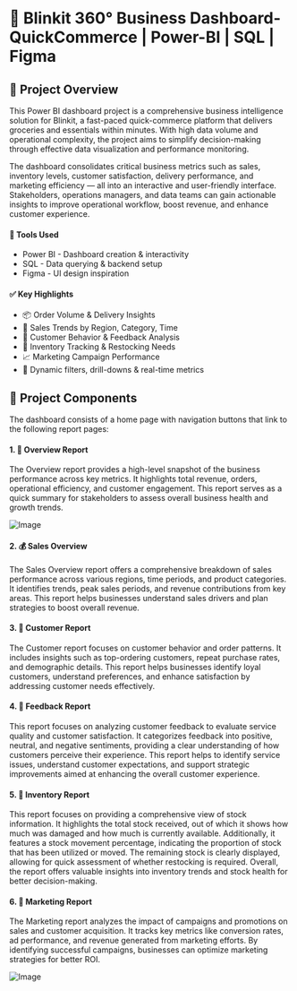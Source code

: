 # 🛒 Blinkit 360° Business Dashboard-QuickCommerce | Power-BI | SQL | Figma

## 📌 Project Overview
This Power BI dashboard project is a comprehensive business intelligence solution for Blinkit, a fast-paced quick-commerce platform that delivers groceries and essentials within minutes. With high data volume and operational complexity, the project aims to simplify decision-making through effective data visualization and performance monitoring.

The dashboard consolidates critical business metrics such as sales, inventory levels, customer satisfaction, delivery performance, and marketing efficiency — all into an interactive and user-friendly interface. Stakeholders, operations managers, and data teams can gain actionable insights to improve operational workflow, boost revenue, and enhance customer experience.

#### 🧰 Tools Used
+ Power BI - Dashboard creation & interactivity
+ SQL -	Data querying & backend setup
+ Figma	- UI design inspiration

#### ✅ Key Highlights
+ 📦 Order Volume & Delivery Insights
+ 🛒 Sales Trends by Region, Category, Time
+ 👤 Customer Behavior & Feedback Analysis
+ 🧾 Inventory Tracking & Restocking Needs
+ 📈 Marketing Campaign Performance
+ 🧠 Dynamic filters, drill-downs & real-time metrics
  
## 🧩 Project Components
The dashboard consists of a home page with navigation buttons that link to the following report pages:

#### 1. 📍 Overview Report
The Overview report provides a high-level snapshot of the business performance across key metrics. It highlights total revenue, orders, operational efficiency, and customer engagement. This report serves as a quick summary for stakeholders to assess overall business health and growth trends.

![Image](https://github.com/user-attachments/assets/9bc49482-d65d-4926-b5e7-ec9d8d976b64)

#### 2. 💰 Sales Overview
The Sales Overview report offers a comprehensive breakdown of sales performance across various regions, time periods, and product categories. It identifies trends, peak sales periods, and revenue contributions from key areas. This report helps businesses understand sales drivers and plan strategies to boost overall revenue.

#### 3. 👤 Customer Report
The Customer report focuses on customer behavior and order patterns. It includes insights such as top-ordering customers, repeat purchase rates, and demographic details. This report helps businesses identify loyal customers, understand preferences, and enhance satisfaction by addressing customer needs effectively.

#### 4. 💬 Feedback Report
This report focuses on analyzing customer feedback to evaluate service quality and customer satisfaction. It categorizes feedback into positive, neutral, and negative sentiments, providing a clear understanding of how customers perceive their experience. This report helps to identify service issues, understand customer expectations, and support strategic improvements aimed at enhancing the overall customer experience.

#### 5. 🧾 Inventory Report
This report focuses on providing a comprehensive view of stock information. It highlights the total stock received, out of which it shows how much was damaged and how much is currently available. Additionally, it features a stock movement percentage, indicating the proportion of stock that has been utilized or moved. The remaining stock is clearly displayed, allowing for quick assessment of whether restocking is required. Overall, the report offers valuable insights into inventory trends and stock health for better decision-making.

#### 6. 📣 Marketing Report
The Marketing report analyzes the impact of campaigns and promotions on sales and customer acquisition. It tracks key metrics like conversion rates, ad performance, and revenue generated from marketing efforts. By identifying successful campaigns, businesses can optimize marketing strategies for better ROI.

![Image](https://github.com/user-attachments/assets/94f218c1-acbc-45cd-8523-80a86e793964)
